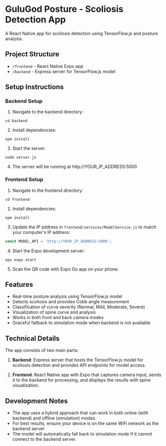 # GuluGod Posture - Scoliosis Detection App

A React Native app for scoliosis detection using TensorFlow.js and posture analysis.

## Project Structure

- `/frontend` - React Native Expo app
- `/backend` - Express server for TensorFlow.js model

## Setup Instructions

### Backend Setup

1. Navigate to the backend directory:
```
cd backend
```

2. Install dependencies:
```
npm install
```

3. Start the server:
```
node server.js
```

4. The server will be running at http://YOUR_IP_ADDRESS:5000

### Frontend Setup

1. Navigate to the frontend directory:
```
cd frontend
```

2. Install dependencies:
```
npm install
```

3. Update the IP address in `frontend/services/ModelService.js` to match your computer's IP address:
```js
const MODEL_API = 'http://YOUR_IP_ADDRESS:5000';
```

4. Start the Expo development server:
```
npx expo start
```

5. Scan the QR code with Expo Go app on your phone.

## Features

- Real-time posture analysis using TensorFlow.js model
- Detects scoliosis and provides Cobb angle measurement
- Classification of curve severity (Normal, Mild, Moderate, Severe)
- Visualization of spine curve and analysis
- Works in both front and back camera modes
- Graceful fallback to simulation mode when backend is not available

## Technical Details

The app consists of two main parts:

1. **Backend**: Express server that hosts the TensorFlow.js model for scoliosis detection and provides API endpoints for model access.

2. **Frontend**: React Native app with Expo that captures camera input, sends it to the backend for processing, and displays the results with spine visualization.

## Development Notes

- The app uses a hybrid approach that can work in both online (with backend) and offline (simulation) modes.
- For best results, ensure your device is on the same WiFi network as the backend server.
- The model will automatically fall back to simulation mode if it cannot connect to the backend server. 